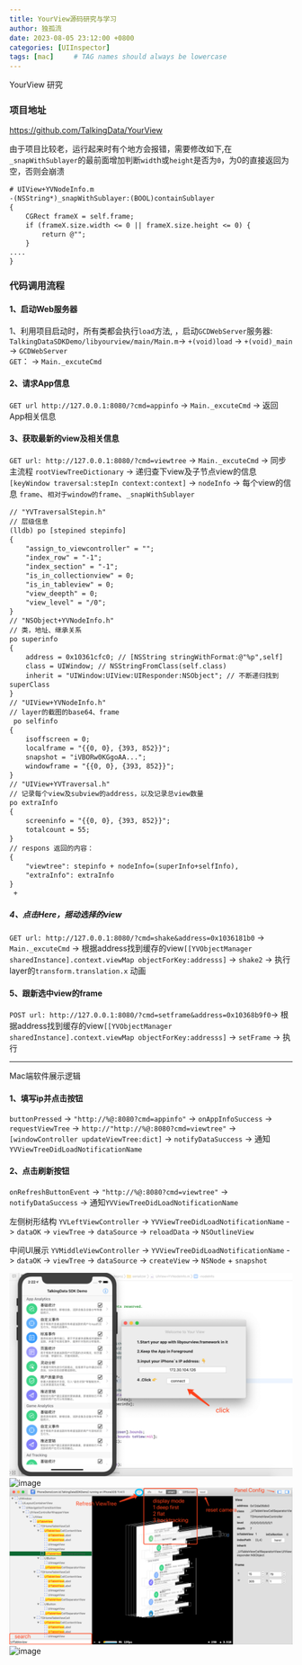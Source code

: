 ```yaml
---
title: YourView源码研究与学习
author: 独孤流
date: 2023-08-05 23:12:00 +0800
categories: [UIInspector]
tags: [mac]     # TAG names should always be lowercase
---
```

YourView 研究
### 项目地址
https://github.com/TalkingData/YourView

由于项目比较老，运行起来时有个地方会报错，需要修改如下,在`_snapWithSublayer`的最前面增加判断`widt`h或`height`是否为`0`，为0的直接返回为空，否则会崩溃
```
# UIView+YVNodeInfo.m
-(NSString*)_snapWithSublayer:(BOOL)containSublayer
{
    CGRect frameX = self.frame;
    if (frameX.size.width <= 0 || frameX.size.height <= 0) {
        return @"";
    }
....
}
```

### 代码调用流程
#### 1、启动Web服务器
1、利用项目启动时，所有类都会执行`load`方法, ，启动`GCDWebServer`服务器:
`TalkingDataSDKDemo/libyourview/main/Main.m`-> `+(void)load` -> `+(void)_main` -> `GCDWebServer`\
`GET`： -> `Main._excuteCmd`

#### 2、请求App信息
`GET url http://127.0.0.1:8080/?cmd=appinfo` -> `Main._excuteCmd` -> 返回App相关信息

#### 3、获取最新的view及相关信息
`GET url: http://127.0.0.1:8080/?cmd=viewtree` -> `Main._excuteCmd` -> 同步主流程 `rootViewTreeDictionary` -> 递归查下view及子节点view的信息 `[keyWindow traversal:stepIn context:context]`  -> `nodeInfo` -> 每个view的信息 `frame`、`相对于window的frame`、`_snapWithSublayer`
```
// "YVTraversalStepin.h"
// 层级信息
(lldb) po [stepined stepinfo]
{
    "assign_to_viewcontroller" = "";
    "index_row" = "-1";
    "index_section" = "-1";
    "is_in_collectionview" = 0;
    "is_in_tableview" = 0;
    "view_deepth" = 0;
    "view_level" = "/0";
}
// "NSObject+YVNodeInfo.h"
// 类，地址、继承关系
po superinfo
{
    address = 0x10361cfc0; // [NSString stringWithFormat:@"%p",self]
    class = UIWindow; // NSStringFromClass(self.class)
    inherit = "UIWindow:UIView:UIResponder:NSObject"; // 不断递归找到superClass
}
// "UIView+YVNodeInfo.h"
// layer的截图的base64、frame
 po selfinfo
{
    isoffscreen = 0;
    localframe = "{{0, 0}, {393, 852}}";
    snapshot = "iVBORw0KGgoAA...";
    windowframe = "{{0, 0}, {393, 852}}";
}
// "UIView+YVTraversal.h"
// 记录每个view及subview的address，以及记录总view数量
po extraInfo
{
    screeninfo = "{{0, 0}, {393, 852}}";
    totalcount = 55;
}
// respons 返回的内容：
{
    "viewtree": stepinfo + nodeInfo=(superInfo+selfInfo),
    "extraInfo": extraInfo
}
 + 
```

##### 4、点击Here，摇动选择的view
`GET url: http://127.0.0.1:8080/?cmd=shake&address=0x1036181b0` -> `Main._excuteCmd` -> 根据address找到缓存的view`[[YVObjectManager sharedInstance].context.viewMap objectForKey:addresss]` -> `shake2` -> 执行layer的`transform.translation.x` 动画


#### 5、跟新选中view的frame
`POST url: http://127.0.0.1:8080/?cmd=setframe&address=0x10368b9f0`-> 根据address找到缓存的view`[[YVObjectManager sharedInstance].context.viewMap objectForKey:addresss]` -> `setFrame` -> 执行

----
Mac端软件展示逻辑


#### 1、填写ip并点击按钮
`buttonPressed` -> `"http://%@:8080?cmd=appinfo"` -> `onAppInfoSuccess` -> `requestViewTree` -> `http://"http://%@:8080?cmd=viewtree"` -> `[windowController updateViewTree:dict]` -> 
`notifyDataSuccess` -> 通知`YVViewTreeDidLoadNotificationName`


#### 2、点击刷新按钮
`onRefreshButtonEvent` -> `"http://%@:8080?cmd=viewtree"` -> `notifyDataSuccess` -> 通知`YVViewTreeDidLoadNotificationName`

左侧树形结构
`YVLeftViewController` -> `YVViewTreeDidLoadNotificationName` -> `dataOK` -> `viewTree` -> `dataSource` -> `reloadData` -> `NSOutlineView`

中间UI展示
`YVMiddleViewController` -> `YVViewTreeDidLoadNotificationName` -> `dataOK` -> `viewTree` -> `dataSource` -> `createView` -> `NSNode` + `snapshot`


![image](/assets/img/lookui/connect.png)
![image](/assets/img/lookui/shake.png)
![image](/assets/img/lookui/usage.png)
![image](/assets/img/lookui/camera.gif)